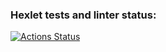 ### Hexlet tests and linter status:
[![Actions Status](https://github.com/yarikus23/frontend-project-lvl1/workflows/hexlet-check/badge.svg)](https://github.com/yarikus23/frontend-project-lvl1/actions)
